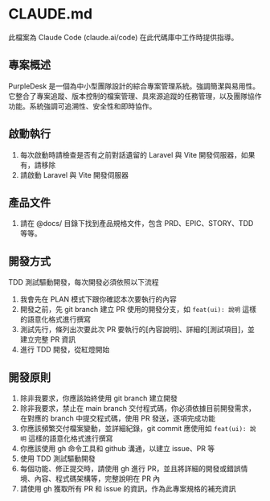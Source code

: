 # CLAUDE.md

此檔案為 Claude Code (claude.ai/code) 在此代碼庫中工作時提供指導。

## 專案概述

PurpleDesk 是一個為中小型團隊設計的綜合專案管理系統。強調簡潔與易用性。它整合了專案追蹤、版本控制的檔案管理、具來源追蹤的任務管理，以及團隊協作功能。系統強調可追溯性、安全性和即時協作。

## 啟動執行

1. 每次啟動時請檢查是否有之前對話遺留的 Laravel 與 Vite 開發伺服器，如果有，請移除
2. 請啟動 Laravel 與 Vite 開發伺服器

## 產品文件

1. 請在 @docs/ 目錄下找到產品規格文件，包含 PRD、EPIC、STORY、TDD 等等。

## 開發方式

TDD 測試驅動開發，每次開發必須依照以下流程

1. 我會先在 PLAN 模式下跟你確認本次要執行的內容
2. 開發之前，先 git branch 建立 PR 使用的開發分支，如 `feat(ui): 說明` 這樣的語意化格式進行撰寫
3. 測試先行，條列出次要此次 PR 要執行的[內容說明]、詳細的[測試項目]，並建立完整 PR 資訊
4. 進行 TDD 開發，從紅燈開始

## 開發原則

1. 除非我要求，你應該始終使用 git branch 建立開發
2. 除非我要求，禁止在 main branch 交付程式碼，你必須依據目前開發需求，在對應的 branch 中提交程式碼，使用 PR 發送，逐項完成功能
3. 你應該頻繁交付檔案變動，並詳細紀錄，git commit 應使用如 `feat(ui): 說明` 這樣的語意化格式進行撰寫
4. 你應該使用 gh 命令工具和 github 溝通，以建立 issue、PR 等
5. 使用 TDD 測試驅動開發
6. 每個功能、修正提交時，請使用 gh 進行 PR，並且將詳細的開發或錯誤情境、內容、程式碼架構等，完整說明在 PR 內
7. 請使用 gh 獲取所有 PR 和 issue 的資訊，作為此專案規格的補充資訊
